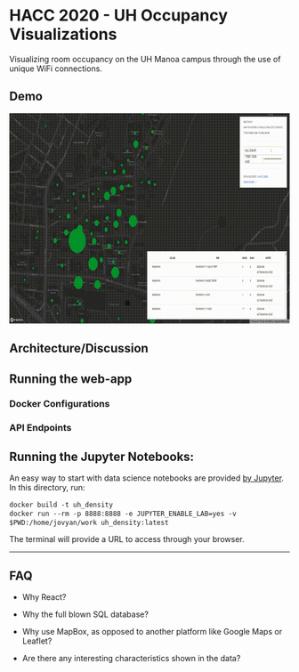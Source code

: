 # HACC 2020 - UH Occupancy Visualizations
Visualizing room occupancy on the UH Manoa campus through the use of unique WiFi connections.

## Demo

![Demo gif](./output.gif)

## Architecture/Discussion

## Running the web-app

### Docker Configurations

### API Endpoints

## Running the Jupyter Notebooks:
An easy way to start with data science notebooks are provided [by Jupyter](https://github.com/jupyter/docker-stacks). In this directory, run:

```
docker build -t uh_density
docker run --rm -p 8888:8888 -e JUPYTER_ENABLE_LAB=yes -v $PWD:/home/jovyan/work uh_density:latest
```

The terminal will provide a URL to access through your browser.

---

## FAQ
* Why React?

* Why the full blown SQL database?

* Why use MapBox, as opposed to another platform like Google Maps or Leaflet?

* Are there any interesting characteristics shown in the data?

